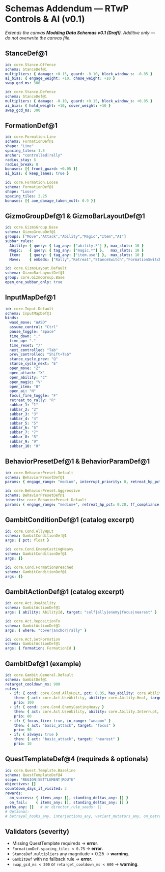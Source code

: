 # Schemas Addendum — RTwP Controls & AI (v0.1)
*Extends the canvas **Modding Data Schemas v0.1 (Draft)**. Additive only — do not overwrite the canvas file.*

## StanceDef@1
```yaml
id: core.Stance.Offense
schema: StanceDef@1
multipliers: { damage: +0.15, guard: -0.10, block_window_s: -0.05 }
ai_bias: { engage_weight: +10, chase_weight: +10 }
swap_gcd_ms: 300
```
```yaml
id: core.Stance.Defense
schema: StanceDef@1
multipliers: { damage: -0.10, guard: +0.15, block_window_s: +0.05 }
ai_bias: { hold_weight: +10, cover_weight: +10 }
swap_gcd_ms: 300
```

## FormationDef@1
```yaml
id: core.Formation.Line
schema: FormationDef@1
shape: "Line"
spacing_tiles: 1.5
anchor: "controlled|rally"
radius_stay: 6
radius_break: 8
bonuses: [{ front_guard: +0.05 }]
ai_bias: { keep_lanes: true }
```
```yaml
id: core.Formation.Loose
schema: FormationDef@1
shape: "Loose"
spacing_tiles: 2.25
bonuses: [{ aoe_damage_taken_mult: 0.9 }]
```

## GizmoGroupDef@1 & GizmoBarLayoutDef@1
```yaml
id: core.GizmoGroup.Base
schema: GizmoGroupDef@1
groups: ["Move","Attack","Ability","Magic","Item","AI"]
subbar_rules:
  Ability: { query: { tag_any: ["ability.*"] }, max_slots: 10 }
  Magic:   { query: { tag_any: ["magic.*"] },   max_slots: 10 }
  Item:    { query: { tag_any: ["item.use"] },  max_slots: 10 }
  Move:    { embeds: ["Rally","Retreat","StanceSwitch","FormationSwitch"] }
```
```yaml
id: core.GizmoLayout.Default
schema: GizmoBarLayoutDef@1
group: core.GizmoGroup.Base
open_one_subbar_only: true
```

## InputMapDef@1
```yaml
id: core.Input.Default
schema: InputMapDef@1
binds:
  wasd_move: "WASD"
  assume_control: "Ctrl"
  pause_toggle: "Space"
  time_down: ","
  time_up: "."
  time_reset: "/"
  next_controlled: "Tab"
  prev_controlled: "Shift+Tab"
  stance_cycle_prev: "Q"
  stance_cycle_next: "E"
  open_move: "Z"
  open_attack: "X"
  open_ability: "C"
  open_magic: "V"
  open_item: "B"
  open_ai: "N"
  focus_fire_toggle: "F"
  retreat_to_rally: "R"
  subbar_1: "1"
  subbar_2: "2"
  subbar_3: "3"
  subbar_4: "4"
  subbar_5: "5"
  subbar_6: "6"
  subbar_7: "7"
  subbar_8: "8"
  subbar_9: "9"
  subbar_10: "0"
```

## BehaviorPresetDef@1 & BehaviorParamDef@1
```yaml
id: core.BehaviorPreset.Default
schema: BehaviorPresetDef@1
params: { engage_range: "medium", interrupt_priority: 0, retreat_hp_pct: 0.25, ff_compliance: 0.6, formation_strictness: 0.5, chase_tiles: 4, cover_pref: "medium" }
```
```yaml
id: core.BehaviorPreset.Aggressive
schema: BehaviorPresetDef@1
inherits: core.BehaviorPreset.Default
params: { engage_range: "medium+", retreat_hp_pct: 0.20, ff_compliance: 0.75, chase_tiles: 10 }
```

## GambitConditionDef@1 (catalog excerpt)
```yaml
id: core.Cond.AllyHpLt
schema: GambitConditionDef@1
args: { pct: float }
```
```yaml
id: core.Cond.EnemyCastingHeavy
schema: GambitConditionDef@1
args: {}
```
```yaml
id: core.Cond.FormationBreached
schema: GambitConditionDef@1
args: {}
```

## GambitActionDef@1 (catalog excerpt)
```yaml
id: core.Act.UseAbility
schema: GambitActionDef@1
args: { ability: AbilityId, target: "self|ally|enemy|focus|nearest" }
```
```yaml
id: core.Act.RepositionTo
schema: GambitActionDef@1
args: { where: "cover|anchor|rally" }
```
```yaml
id: core.Act.SetFormation
schema: GambitActionDef@1
args: { formation: FormationId }
```

## GambitDef@1 (example)
```yaml
id: core.Gambit.General.Default
schema: GambitDef@1
retarget_cooldown_ms: 900
rules:
  - if: { cond: core.Cond.AllyHpLt, pct: 0.35, has_ability: core.Ability.Heal }
    then: { act: core.Act.UseAbility, ability: core.Ability.Heal, target: "ally_lowest_hp" }
    prio: 100
  - if: { cond: core.Cond.EnemyCastingHeavy }
    then: { act: core.Act.UseAbility, ability: core.Ability.Interrupt, target: "enemy_caster" }
    prio: 80
  - if: { focus_fire: true, in_range: "weapon" }
    then: { act: "basic_attack", target: "focus" }
    prio: 50
  - if: { always: true }
    then: { act: "basic_attack", target: "nearest" }
    prio: 10
```

## QuestTemplateDef@4 (requireds & optionals)
```yaml
id: core.Quest.Template.Baseline
schema: QuestTemplateDef@4
scope: "REGION|SETTLEMENT|ROUTE"
objectives: []
countdown_days_if_visited: 3
rewards:
  on_success: { items_any: [], standing_deltas_any: [] }
  on_fail:    { items_any: [], standing_deltas_any: [] }
paths_any: []   # or director_rule_seeds: []
# Optional:
# betrayal_hooks_any, interjections_any, variant_mutators_any, on_betrayal_any, on_major_mutator_any
```

## Validators (severity)
- Missing QuestTemplate requireds → **error**.  
- `FormationDef.spacing_tiles < 0.75` → **error**.  
- `StanceDef.multipliers` any magnitude > 0.25 → **warning**.  
- `GambitDef` with no fallback rule → **error**.  
- `swap_gcd_ms < 300` or `retarget_cooldown_ms < 600` → **warning**.
